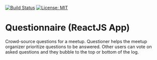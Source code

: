 [![Build Status](https://travis-ci.com/niomwungeri-fabrice/questionnaire-ui.svg?branch=master)](https://travis-ci.com/niomwungeri-fabrice/questionnaire-ui)
[![License: MIT](https://img.shields.io/badge/License-MIT-yellow.svg)](https://opensource.org/licenses/MIT)
# Questionnaire (ReactJS App)
Crowd-source questions for a meetup. ​Questioner​​ helps the meetup organizer prioritize questions to be answered. Other users can vote on asked questions and they bubble to the top or bottom of the log.

